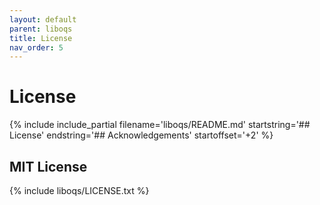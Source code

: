 ```yaml
---
layout: default
parent: liboqs
title: License
nav_order: 5
---
```


# License

{% include include_partial filename='liboqs/README.md' startstring='## License' endstring='## Acknowledgements' startoffset='+2' %}

## MIT License

{% include liboqs/LICENSE.txt %}
